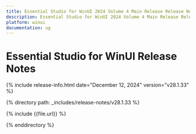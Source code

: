 ```yaml
---
title: Essential Studio for WinUI 2024 Volume 4 Main Release Release Notes  
description: Essential Studio for WinUI 2024 Volume 4 Main Release Release Notes  
platform: winui
documentation: ug
---
```


# Essential Studio for WinUI  Release Notes  

{% include release-info.html date="December 12, 2024"  version="v28.1.33" %} 

{% directory path: _includes/release-notes/v28.1.33 %}

{% include {{file.url}} %}

{% enddirectory %}